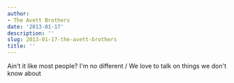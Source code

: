 ```yaml
---
author:
- The Avett Brothers
date: '2013-01-17'
description: ''
slug: 2013-01-17-the-avett-brothers
title: ''
---
```

Ain't it like most people? I'm no different / We love to talk on things we don't know about



